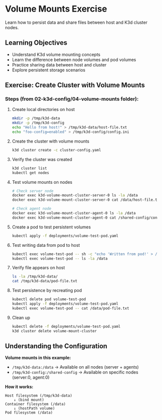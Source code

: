# Volume Mounts Exercise

Learn how to persist data and share files between host and K3d cluster nodes.

## Learning Objectives
- Understand K3d volume mounting concepts
- Learn the difference between node volumes and pod volumes
- Practice sharing data between host and cluster
- Explore persistent storage scenarios

## Exercise: Create Cluster with Volume Mounts

### Steps (from 02-k3d-config/04-volume-mounts folder):

1. Create local directories on host
   ```bash
   mkdir -p /tmp/k3d-data
   mkdir -p /tmp/k3d-config
   echo "Hello from host!" > /tmp/k3d-data/host-file.txt
   echo "foo-config=enabled" > /tmp/k3d-config/config.ini
   ```

2. Create the cluster with volume mounts
   ```bash
   k3d cluster create -c cluster-config.yaml
   ```

3. Verify the cluster was created
   ```bash
   k3d cluster list
   kubectl get nodes
   ```

4. Test volume mounts on nodes
   ```bash
   # Check server node
   docker exec k3d-volume-mount-cluster-server-0 ls -la /data
   docker exec k3d-volume-mount-cluster-server-0 cat /data/host-file.txt
   
   # Check agent node  
   docker exec k3d-volume-mount-cluster-agent-0 ls -la /data
   docker exec k3d-volume-mount-cluster-agent-0 cat /shared-config/config.ini
   ```

5. Create a pod to test persistent volumes
   ```bash
   kubectl apply -f deployments/volume-test-pod.yaml
   ```

6. Test writing data from pod to host
   ```bash
   kubectl exec volume-test-pod -- sh -c "echo 'Written from pod!' > /data/pod-file.txt"
   kubectl exec volume-test-pod -- ls -la /data
   ```

7. Verify file appears on host
   ```bash
   ls -la /tmp/k3d-data/
   cat /tmp/k3d-data/pod-file.txt
   ```

8. Test persistence by recreating pod
   ```bash
   kubectl delete pod volume-test-pod
   kubectl apply -f deployments/volume-test-pod.yaml
   kubectl exec volume-test-pod -- cat /data/pod-file.txt
   ```

9. Clean up
   ```bash
   kubectl delete -f deployments/volume-test-pod.yaml
   k3d cluster delete volume-mount-cluster
   ```

## Understanding the Configuration

**Volume mounts in this example:**
- `/tmp/k3d-data:/data` → Available on all nodes (server + agents)
- `/tmp/k3d-config:/shared-config` → Available on specific nodes (server:0, agent:0)

**How it works:**
```
Host filesystem (/tmp/k3d-data)
    ↓ (bind mount)
Container filesystem (/data)
    ↓ (hostPath volume)
Pod filesystem (/data)
```